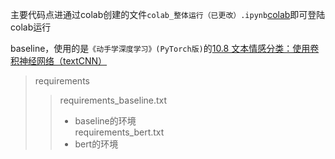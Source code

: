 主要代码点进通过colab创建的文件`colab_整体运行（已更改）.ipynb`[colab](https://colab.research.google.com/github/vux979/Medical-sentiment-analysis/blob/main/colab_整体运行（已更改）.ipynb)即可登陆colab运行

baseline，使用的是`《动手学深度学习》(PyTorch版)`的[10.8 文本情感分类：使用卷积神经网络（textCNN）](https://tangshusen.me/Dive-into-DL-PyTorch/#/chapter10_natural-language-processing/10.8_sentiment-analysis-cnn)     

> requirements
>> requirements_baseline.txt      
>> - baseline的环境     
>> requirements_bert.txt
>> - bert的环境
